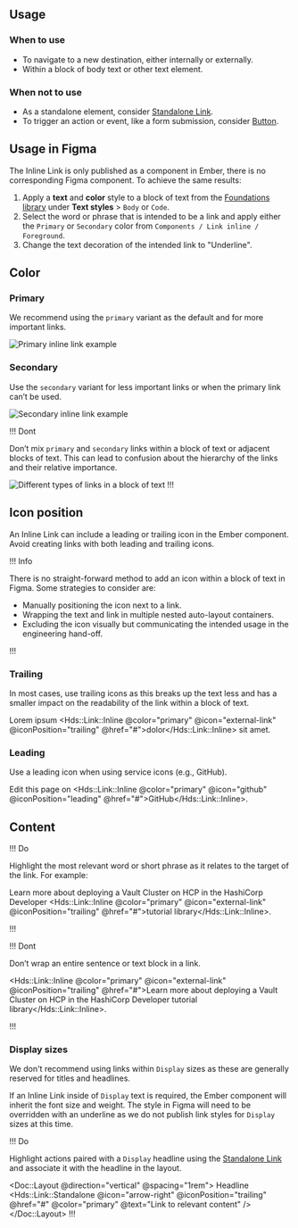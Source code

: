 ## Usage

### When to use

- To navigate to a new destination, either internally or externally.
- Within a block of body text or other text element.

### When not to use

- As a standalone element, consider [Standalone Link](/components/link/standalone).
- To trigger an action or event, like a form submission, consider [Button](/components/button).

## Usage in Figma

The Inline Link is only published as a component in Ember, there is no corresponding Figma component. To achieve the same results:

1. Apply a **text** and **color** style to a block of text from the [Foundations library](https://www.figma.com/file/oQsMzMMnynfPWpMEt91OpH/HDS-Product---Foundations?type=design&node-id=2130%3A2&t=6XBReWOxMRTiW1Iv-1) under **Text styles** > `Body` or `Code`.
2. Select the word or phrase that is intended to be a link and apply either the `Primary` or `Secondary` color from `Components / Link inline / Foreground`.
3. Change the text decoration of the intended link to "Underline".

## Color

### Primary

We recommend using the `primary` variant as the default and for more important links.

![Primary inline link example](/assets/components/link/inline/link-inline-primary.png)

### Secondary

Use the `secondary` variant for less important links or when the primary link can’t be used.

![Secondary inline link example](/assets/components/link/inline/link-inline-secondary.png)

!!! Dont

Don’t mix `primary` and `secondary` links within a block of text or adjacent blocks of text. This can lead to confusion about the hierarchy of the links and their relative importance.

![Different types of links in a block of text](/assets/components/link/inline/link-inline-dont-mix.png)
!!!

## Icon position

An Inline Link can include a leading or trailing icon in the Ember component. Avoid creating links with both leading and trailing icons.

!!! Info

There is no straight-forward method to add an icon within a block of text in Figma. Some strategies to consider are:

- Manually positioning the icon next to a link.
- Wrapping the text and link in multiple nested auto-layout containers.
- Excluding the icon visually but communicating the intended usage in the engineering hand-off.

!!!

### Trailing

In most cases, use trailing icons as this breaks up the text less and has a smaller impact on the readability of the link within a block of text.

<span class="hds-typography-body-300">Lorem ipsum <Hds::Link::Inline @color="primary" @icon="external-link" @iconPosition="trailing" @href="#">dolor</Hds::Link::Inline> sit amet.</span>

### Leading

Use a leading icon when using service icons (e.g., GitHub).

<span class="hds-typography-body-300">Edit this page on <Hds::Link::Inline @color="primary" @icon="github" @iconPosition="leading" @href="#">GitHub</Hds::Link::Inline>.</span>

## Content

!!! Do

Highlight the most relevant word or short phrase as it relates to the target of the link. For example:

<span class="hds-typography-body-300">Learn more about deploying a Vault Cluster on HCP in the HashiCorp Developer <Hds::Link::Inline @color="primary" @icon="external-link" @iconPosition="trailing" @href="#">tutorial library</Hds::Link::Inline>.</span>

!!!

!!! Dont

Don’t wrap an entire sentence or text block in a link.

<span class="hds-typography-body-300"><Hds::Link::Inline @color="primary" @icon="external-link" @iconPosition="trailing" @href="#">Learn more about deploying a Vault Cluster on HCP in the HashiCorp Developer tutorial library</Hds::Link::Inline>.</span>

!!!

### Display sizes

We don't recommend using links within `Display` sizes as these are generally reserved for titles and headlines.

If an Inline Link inside of `Display` text is required, the Ember component will inherit the font size and weight. The style in Figma will need to be overridden with an underline as we do not publish link styles for `Display` sizes at this time.

!!! Do

Highlight actions paired with a `Display` headline using the [Standalone Link](/components/link/standalone) and associate it with the headline in the layout.

<Doc::Layout @direction="vertical" @spacing="1rem">
<span class="hds-typography-display-400 hds-font-family-sans-display hds-font-weight-bold">Headline</span>
<Hds::Link::Standalone @icon="arrow-right" @iconPosition="trailing" @href="#" @color="primary" @text="Link to relevant content" />
</Doc::Layout>
!!!
